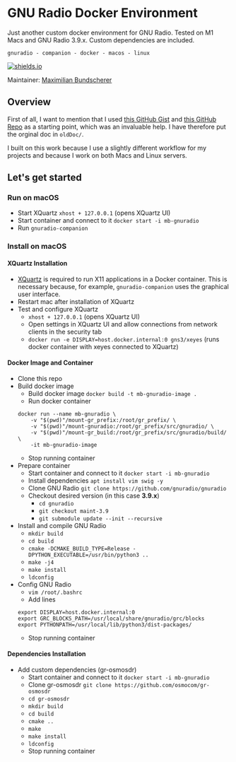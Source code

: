 # GNU Radio Docker Environment

Just another custom docker environment for GNU Radio. Tested on M1 Macs and GNU Radio 3.9.x. Custom dependencies are included.

``gnuradio - companion - docker - macos - linux`` 

[![shields.io](https://img.shields.io/badge/license-Apache2-blue.svg)](http://www.apache.org/licenses/LICENSE-2.0.txt)

Maintainer: [Maximilian Bundscherer](https://bundscherer-online.de)

## Overview

First of all, I want to mention that I used [this GitHub Gist](https://gist.github.com/daniestevez/81c2eecd3f087baebcd1327ef9d2692c) and [this GitHub Repo](https://github.com/igorauad/gnuradio-docker-env) as a starting point, which was an invaluable help. I have therefore put the orginal doc in `oldDoc/`.

I built on this work because I use a slightly different workflow for my projects and because I work on both Macs and Linux servers.

## Let's get started

### Run on macOS

- Start XQuartz `xhost + 127.0.0.1` (opens XQuartz UI)
- Start container and connect to it `docker start -i mb-gnuradio`
- Run `gnuradio-companion`

### Install on macOS

#### XQuartz Installation

- [XQuartz](https://www.xquartz.org/) is required to run X11 applications in a Docker container. This is necessary because, for example, `gnuradio-companion` uses the graphical user interface.
- Restart mac after installation of XQuartz
- Test and configure XQuartz
    - `xhost + 127.0.0.1` (opens XQuartz UI)
    - Open settings in XQuartz UI and allow connections from network clients in the security tab
    - `docker run -e DISPLAY=host.docker.internal:0 gns3/xeyes` (runs docker container with xeyes connected to XQuartz)

#### Docker Image and Container

- Clone this repo
- Build docker image
    - Build docker image `docker build -t mb-gnuradio-image .`
    - Run docker container
    ```
    docker run --name mb-gnuradio \
        -v "$(pwd)"/mount-gr_prefix:/root/gr_prefix/ \
        -v "$(pwd)"/mount-gnuradio:/root/gr_prefix/src/gnuradio/ \
        -v "$(pwd)"/mount-gr_build:/root/gr_prefix/src/gnuradio/build/ \
        -it mb-gnuradio-image
    ```
    - Stop running container
- Prepare container
    - Start container and connect to it `docker start -i mb-gnuradio`
    - Install dependencies `apt install vim swig -y`
    - Clone GNU Radio `git clone https://github.com/gnuradio/gnuradio`
    - Checkout desired version (in this case **3.9.x**)
        - `cd gnuradio`
        - `git checkout maint-3.9`
        - `git submodule update --init --recursive`
- Install and compile GNU Radio
    - `mkdir build`
    - `cd build`
    - `cmake -DCMAKE_BUILD_TYPE=Release -DPYTHON_EXECUTABLE=/usr/bin/python3 ..`
    - `make -j4`
    - `make install`
    - `ldconfig`
- Config GNU Radio
    - `vim /root/.bashrc`
    - Add lines
    ```
    export DISPLAY=host.docker.internal:0
    export GRC_BLOCKS_PATH=/usr/local/share/gnuradio/grc/blocks
    export PYTHONPATH=/usr/local/lib/python3/dist-packages/
    ```
    - Stop running container

#### Dependencies Installation

- Add custom dependencies (gr-osmosdr)
    - Start container and connect to it `docker start -i mb-gnuradio`
    - Clone gr-osmosdr `git clone https://github.com/osmocom/gr-osmosdr`
    - `cd gr-osmosdr`
    - `mkdir build`
    - `cd build`
    - `cmake ..`
    - `make`
    - `make install`
    - `ldconfig`
    - Stop running container
